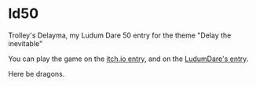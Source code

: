# ld50
Trolley's Delayma, my Ludum Dare 50 entry for the theme "Delay the inevitable"

You can play the game on the [itch.io entry](https://albertnez.itch.io/trolleys-delayma), and on the [LudumDare's entry](https://ldjam.com/events/ludum-dare/50/trolleys-delayma).

Here be dragons.

